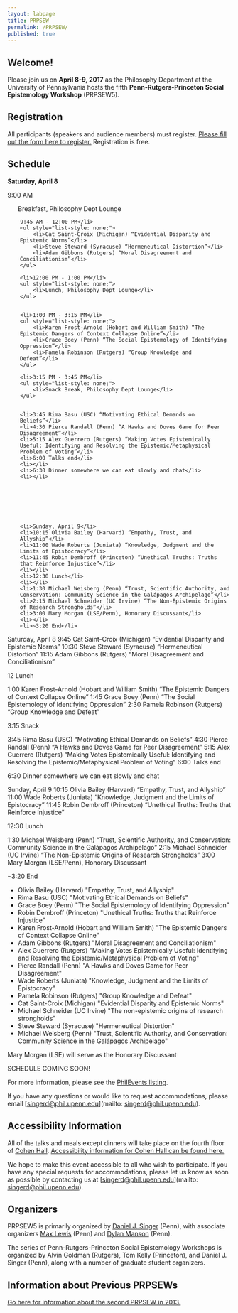 ```yaml
---
layout: labpage
title: PRPSEW
permalink: /PRPSEW/
published: true
---
```

## Welcome!

Please join us on **April 8-9, 2017** as the Philosophy Department at the University of Pennsylvania hosts the fifth **Penn-Rutgers-Princeton Social Epistemology Workshop** (PRPSEW5).

## Registration
All participants (speakers and audience members) must register.  [Please fill out the form here to register.](https://goo.gl/forms/cxecjVZsUFM4qkLi1)  Registration is free.

## Schedule

**Saturday, April 8**
<ul style="list-style: none; padding-left: 2em; text-indent: -2em;">
	<li>9:00 AM</li>	
    <ul style="list-style: none;">
    	<li>Breakfast, Philosophy Dept Lounge</li>
    </ul>	
    
    <li>9:45 AM - 12:00 PM</li>
    <ul style="list-style: none;">
    	<li>Cat Saint-Croix (Michigan) “Evidential Disparity and Epistemic Norms”</li>
		<li>Steve Steward (Syracuse) “Hermeneutical Distortion”</li>
		<li>Adam Gibbons (Rutgers) “Moral Disagreement and Conciliationism”</li>
    </ul>
    
	<li>12:00 PM - 1:00 PM</li>
    <ul style="list-style: none;">
    	<li>Lunch, Philosophy Dept Lounge</li>
    </ul>
    
    
    <li>1:00 PM - 3:15 PM</li>
    <ul style="list-style: none;">
    	<li>Karen Frost-Arnold (Hobart and William Smith) “The Epistemic Dangers of Context Collapse Online”</li>
		<li>Grace Boey (Penn) “The Social Epistemology of Identifying Oppression”</li>
		<li>Pamela Robinson (Rutgers) “Group Knowledge and Defeat”</li>
    </ul>
    
	<li>3:15 PM - 3:45 PM</li>
    <ul style="list-style: none;">
    	<li>Snack Break, Philosophy Dept Lounge</li>
    </ul>
	

	<li>3:45 Rima Basu (USC) “Motivating Ethical Demands on Beliefs”</li>
	<li>4:30 Pierce Randall (Penn) “A Hawks and Doves Game for Peer Disagreement”</li>
	<li>5:15 Alex Guerrero (Rutgers) “Making Votes Epistemically Useful: Identifying and Resolving the Epistemic/Metaphysical Problem of Voting”</li>
	<li>6:00 Talks end</li>
	<li></li>
	<li>6:30 Dinner somewhere we can eat slowly and chat</li>
	<li></li>
    
    
    
    
    
    
    
	<li>Sunday, April 9</li>
	<li>10:15 Olivia Bailey (Harvard) “Empathy, Trust, and Allyship”</li>
	<li>11:00 Wade Roberts (Juniata) “Knowledge, Judgment and the Limits of Epistocracy”</li>
	<li>11:45 Robin Dembroff (Princeton) “Unethical Truths: Truths that Reinforce Injustice”</li>
	<li></li>
	<li>12:30 Lunch</li>
	<li></li>
	<li>1:30 Michael Weisberg (Penn) “Trust, Scientific Authority, and Conservation: Community Science in the Galápagos Archipelago”</li>
	<li>2:15 Michael Schneider (UC Irvine) “The Non-Epistemic Origins of Research Strongholds”</li>
	<li>3:00 Mary Morgan (LSE/Penn), Honorary Discussant</li>
	<li></li>
	<li>~3:20 End</li>
</ul>



Saturday, April 8
9:45 Cat Saint-Croix (Michigan) “Evidential Disparity and Epistemic Norms”
10:30 Steve Steward (Syracuse) “Hermeneutical Distortion”
11:15 Adam Gibbons (Rutgers) “Moral Disagreement and Conciliationism”

12 Lunch

1:00 Karen Frost-Arnold (Hobart and William Smith) “The Epistemic Dangers of Context Collapse Online”
1:45 Grace Boey (Penn) “The Social Epistemology of Identifying Oppression”
2:30 Pamela Robinson (Rutgers) “Group Knowledge and Defeat”

3:15 Snack

3:45 Rima Basu (USC) “Motivating Ethical Demands on Beliefs”
4:30 Pierce Randall (Penn) “A Hawks and Doves Game for Peer Disagreement”
5:15 Alex Guerrero (Rutgers) “Making Votes Epistemically Useful: Identifying and Resolving the Epistemic/Metaphysical Problem of Voting”
6:00 Talks end

6:30 Dinner somewhere we can eat slowly and chat

Sunday, April 9
10:15 Olivia Bailey (Harvard) “Empathy, Trust, and Allyship”
11:00 Wade Roberts (Juniata) “Knowledge, Judgment and the Limits of Epistocracy”
11:45 Robin Dembroff (Princeton) “Unethical Truths: Truths that Reinforce Injustice”

12:30 Lunch

1:30 Michael Weisberg (Penn) “Trust, Scientific Authority, and Conservation: Community Science in the Galápagos Archipelago”
2:15 Michael Schneider (UC Irvine) “The Non-Epistemic Origins of Research Strongholds”
3:00 Mary Morgan (LSE/Penn), Honorary Discussant

~3:20 End


- Olivia Bailey (Harvard) "Empathy, Trust, and Allyship"
- Rima Basu (USC) "Motivating Ethical Demands on Beliefs"
- Grace Boey (Penn) "The Social Epistemology of Identifying Oppression"
- Robin Dembroff (Princeton) "Unethical Truths: Truths that Reinforce Injustice"
- Karen Frost-Arnold (Hobart and William Smith) "The Epistemic Dangers of Context Collapse Online"
- Adam Gibbons (Rutgers) "Moral Disagreement and Conciliationism"
- Alex Guerrero (Rutgers) "Making Votes Epistemically Useful: Identifying and Resolving the Epistemic/Metaphysical Problem of Voting"
- Pierce Randall (Penn) "A Hawks and Doves Game for Peer Disagreement"
- Wade Roberts (Juniata) "Knowledge, Judgment and the Limits of Epistocracy"
- Pamela Robinson (Rutgers) "Group Knowledge and Defeat"
- Cat Saint-Croix (Michigan) "Evidential Disparity and Epistemic Norms"
- Michael Schneider (UC Irvine) "The non-epistemic origins of research strongholds"
- Steve Steward (Syracuse) "Hermeneutical Distortion"
- Michael Weisberg (Penn) "Trust, Scientific Authority, and Conservation: Community Science in the Galápagos Archipelago"

Mary Morgan (LSE) will serve as the Honorary Discussant


SCHEDULE COMING SOON!

For more information, please see the [PhilEvents listing](http://philevents.org/event/show/27513).

If you have any questions or would like to request accommodations, please email [singerd@phil.upenn.edu](mailto: singerd@phil.upenn.edu).

## Accessibility Information
All of the talks and meals except dinners will take place on the fourth floor of [Cohen Hall](http://www.facilities.upenn.edu/maps/locations/cohen-hall-claudia).  [Accessibility information for Cohen Hall can be found here.](http://www.facilities.upenn.edu/sites/default/files/pennaccess/PA0310-CohenHall.pdf)

We hope to make this event accessible to all who wish to participate.  If you have any special requests for accommodations, please let us know as soon as possible by contacting us at [singerd@phil.upenn.edu](mailto: singerd@phil.upenn.edu).

## Organizers
PRPSEW5 is primarily organized by [Daniel J. Singer](http://www.danieljsinger.com/) (Penn), with associate organizers [Max Lewis](https://philosophy.sas.upenn.edu/bio/lewis) (Penn) and [Dylan Manson](https://philosophy.sas.upenn.edu/people/dylan-manson) (Penn).

The series of Penn-Rutgers-Princeton Social Epistemology Workshops is organized by Alvin Goldman (Rutgers), Tom Kelly (Princeton), and Daniel J. Singer (Penn), along with a number of graduate student organizers.

## Information about Previous PRPSEWs
[Go here for information about the second PRPSEW in 2013.](http://www.phil.upenn.edu/~singerd/PRPSEW14.html)
